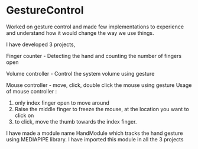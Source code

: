 # GestureControl
Worked on gesture control and made few implementations to experience and understand how it would change the way we use things.

I have developed 3 projects, 

Finger counter - Detecting the hand and counting the number of fingers open

Volume controller - Control the system volume using gesture 

Mouse controller - move, click, double click the mouse using gesture
Usage of mouse controller :
1. only index finger open to move around
2. Raise the middle finger to freeze the mouse, at the location you want to click on
3. to click, move the thumb towards the index finger.

I have made a module name HandModule which tracks the hand gesture using MEDIAPIPE library.
I have imported this module in all the 3 projects
